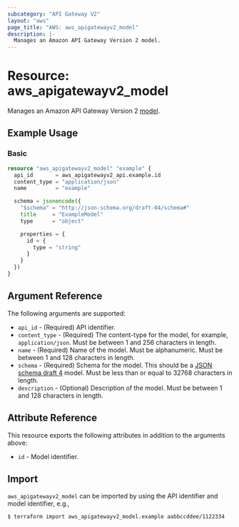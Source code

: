 ```yaml
---
subcategory: "API Gateway V2"
layout: "aws"
page_title: "AWS: aws_apigatewayv2_model"
description: |-
  Manages an Amazon API Gateway Version 2 model.
---
```


# Resource: aws_apigatewayv2_model

Manages an Amazon API Gateway Version 2 [model](https://docs.aws.amazon.com/apigateway/latest/developerguide/models-mappings.html#models-mappings-models).

## Example Usage

### Basic

```terraform
resource "aws_apigatewayv2_model" "example" {
  api_id       = aws_apigatewayv2_api.example.id
  content_type = "application/json"
  name         = "example"

  schema = jsonencode({
    "$schema" = "http://json-schema.org/draft-04/schema#"
    title     = "ExampleModel"
    type      = "object"

    properties = {
      id = {
        type = "string"
      }
    }
  })
}
```

## Argument Reference

The following arguments are supported:

* `api_id` - (Required) API identifier.
* `content_type` - (Required)  The content-type for the model, for example, `application/json`. Must be between 1 and 256 characters in length.
* `name` - (Required) Name of the model. Must be alphanumeric. Must be between 1 and 128 characters in length.
* `schema` - (Required) Schema for the model. This should be a [JSON schema draft 4](https://tools.ietf.org/html/draft-zyp-json-schema-04) model. Must be less than or equal to 32768 characters in length.
* `description` - (Optional) Description of the model. Must be between 1 and 128 characters in length.

## Attribute Reference

This resource exports the following attributes in addition to the arguments above:

* `id` - Model identifier.

## Import

`aws_apigatewayv2_model` can be imported by using the API identifier and model identifier, e.g.,

```
$ terraform import aws_apigatewayv2_model.example aabbccddee/1122334
```
